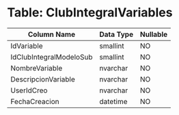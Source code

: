 # Table: ClubIntegralVariables

| Column Name | Data Type | Nullable |
|-------------|-----------|----------|
| IdVariable | smallint | NO |
| IdClubIntegralModeloSub | smallint | NO |
| NombreVariable | nvarchar | NO |
| DescripcionVariable | nvarchar | NO |
| UserIdCreo | nvarchar | NO |
| FechaCreacion | datetime | NO |
